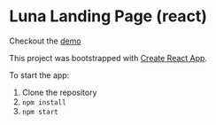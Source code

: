 # Luna Landing Page (react)

Checkout the [demo](https://adrianzablocki.github.io/luna/)

This project was bootstrapped with [Create React App](https://github.com/facebookincubator/create-react-app).


To start the app:
1. Clone the repository
2. `npm install`
3. `npm start` 